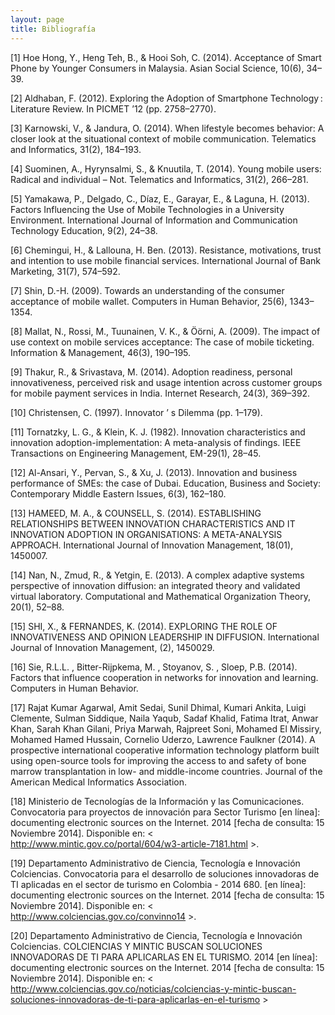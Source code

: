```yaml
---
layout: page
title: Bibliografía
---
```

[1] Hoe Hong, Y., Heng Teh, B., & Hooi Soh, C. (2014). Acceptance of Smart Phone by Younger Consumers in Malaysia. Asian Social Science, 10(6), 34–39. 

[2] Aldhaban, F. (2012). Exploring the Adoption of Smartphone Technology : Literature Review. In PICMET ’12 (pp. 2758–2770).

[3] Karnowski, V., & Jandura, O. (2014). When lifestyle becomes behavior: A closer look at the situational context of mobile communication. Telematics and Informatics, 31(2), 184–193.

[4] Suominen, A., Hyrynsalmi, S., & Knuutila, T. (2014). Young mobile users: Radical and individual – Not. Telematics and Informatics, 31(2), 266–281. 

[5] Yamakawa, P., Delgado, C., Díaz, E., Garayar, E., & Laguna, H. (2013). Factors Influencing the Use of Mobile Technologies in a University Environment. International Journal of Information and Communication Technology Education, 9(2), 24–38.

[6] Chemingui, H., & Lallouna, H. Ben. (2013). Resistance, motivations, trust and intention to use mobile financial services. International Journal of Bank Marketing, 31(7), 574–592.

[7] Shin, D.-H. (2009). Towards an understanding of the consumer acceptance of mobile wallet. Computers in Human Behavior, 25(6), 1343–1354. 

[8] Mallat, N., Rossi, M., Tuunainen, V. K., & Öörni, A. (2009). The impact of use context on mobile services acceptance: The case of mobile ticketing. Information & Management, 46(3), 190–195.

[9] Thakur, R., & Srivastava, M. (2014). Adoption readiness, personal innovativeness, perceived risk and usage intention across customer groups for mobile payment services in India. Internet Research, 24(3), 369–392.
 
[10] Christensen, C. (1997). Innovator ’ s Dilemma (pp. 1–179).

[11] Tornatzky, L. G., & Klein, K. J. (1982). Innovation characteristics and innovation adoption-implementation: A meta-analysis of findings. IEEE Transactions on Engineering Management, EM-29(1), 28–45. 

[12] Al-Ansari, Y., Pervan, S., & Xu, J. (2013). Innovation and business performance of SMEs: the case of Dubai. Education, Business and Society: Contemporary Middle Eastern Issues, 6(3), 162–180.

[13] HAMEED, M. A., & COUNSELL, S. (2014). ESTABLISHING RELATIONSHIPS BETWEEN INNOVATION CHARACTERISTICS AND IT INNOVATION ADOPTION IN ORGANISATIONS: A META-ANALYSIS APPROACH. International Journal of Innovation Management, 18(01), 1450007. 

[14] Nan, N., Zmud, R., & Yetgin, E. (2013). A complex adaptive systems perspective of innovation diffusion: an integrated theory and validated virtual laboratory. Computational and Mathematical Organization Theory, 20(1), 52–88. 

[15] SHI, X., & FERNANDES, K. (2014). EXPLORING THE ROLE OF INNOVATIVENESS AND OPINION LEADERSHIP IN DIFFUSION. International Journal of Innovation Management, (2), 1450029.

[16] Sie, R.L.L. , Bitter-Rijpkema, M. , Stoyanov, S. , Sloep, P.B. (2014). Factors that influence cooperation in networks for innovation and learning. Computers in Human Behavior.

[17] Rajat Kumar Agarwal, Amit Sedai, Sunil Dhimal, Kumari Ankita, Luigi Clemente, Sulman Siddique, Naila Yaqub, Sadaf Khalid, Fatima Itrat, Anwar Khan, Sarah Khan Gilani, Priya Marwah, Rajpreet Soni, Mohamed El Missiry, Mohamed Hamed Hussain, Cornelio Uderzo, Lawrence Faulkner (2014). A prospective international cooperative information technology platform built using open-source tools for improving the access to and safety of bone marrow transplantation in low- and middle-income countries. Journal of the American Medical Informatics Association.

[18] Ministerio de Tecnologías de la Información y las Comunicaciones. Convocatoria para proyectos de innovación para Sector Turismo [en línea]: documenting electronic sources on the Internet. 2014 [fecha de consulta: 15 Noviembre 2014]. Disponible en: < http://www.mintic.gov.co/portal/604/w3-article-7181.html >.

[19] Departamento Administrativo de Ciencia, Tecnología e Innovación Colciencias. Convocatoria para el desarrollo de soluciones innovadoras de TI aplicadas en el sector de turismo en Colombia - 2014 680. [en línea]: documenting electronic sources on the Internet. 2014 [fecha de consulta: 15 Noviembre 2014]. Disponible en: < http://www.colciencias.gov.co/convinno14 >.

[20] Departamento Administrativo de Ciencia, Tecnología e Innovación Colciencias. COLCIENCIAS Y MINTIC BUSCAN SOLUCIONES INNOVADORAS DE TI PARA APLICARLAS EN EL TURISMO. 2014 [en línea]: documenting electronic sources on the Internet. 2014 [fecha de consulta: 15 Noviembre 2014]. Disponible en: < http://www.colciencias.gov.co/noticias/colciencias-y-mintic-buscan-soluciones-innovadoras-de-ti-para-aplicarlas-en-el-turismo >
